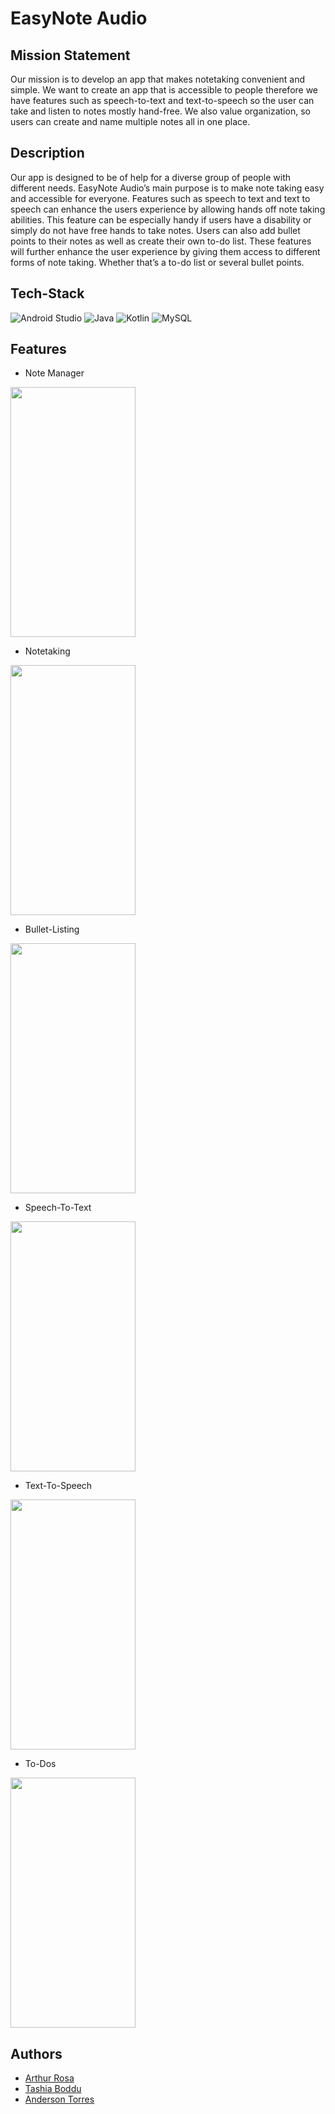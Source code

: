 
# EasyNote Audio
## Mission Statement
Our mission is to develop an app that makes notetaking convenient and simple. We want to create an app that is accessible to people therefore we have features such as speech-to-text and text-to-speech so the user can take and listen to notes mostly hand-free. We also value organization, so users can create and name multiple notes all in one place.
## Description 
Our app is designed to be of help for a diverse group of people with different needs. EasyNote Audio’s main purpose is to make note taking easy and accessible for everyone. Features such as speech to text and text to speech can enhance the users experience by allowing hands off note taking abilities. This feature can be especially handy if users have a disability or simply do not have free hands to take notes. Users can also add bullet points to their notes as well as create their own to-do list. These features will further enhance the user experience by giving them access to different forms of note taking. Whether that’s a to-do list or several bullet points. 



## Tech-Stack

![Android Studio](https://img.shields.io/badge/android%20studio-346ac1?style=for-the-badge&logo=android%20studio&logoColor=white)
![Java](https://img.shields.io/badge/java-%23ED8B00.svg?style=for-the-badge&logo=openjdk&logoColor=white)
![Kotlin](https://img.shields.io/badge/kotlin-%237F52FF.svg?style=for-the-badge&logo=kotlin&logoColor=white)
![MySQL](https://img.shields.io/badge/mysql-4479A1.svg?style=for-the-badge&logo=mysql&logoColor=white)


## Features

- Note Manager
<img align="center" width="200" height="400" src="https://github.com/And3rsonTorres/EasyNoteAudio/assets/106359275/043a947a-9051-4109-8b4c-123252c5f28e">

- Notetaking
<img align="center" width="200" height="400" src="https://github.com/And3rsonTorres/EasyNoteAudio/assets/106359275/2ab857bd-7900-4017-92db-b3bb55f08796">

- Bullet-Listing
<img align="center" width="200" height="400" src="https://github.com/And3rsonTorres/EasyNoteAudio/assets/106359275/5de6aec3-c382-4851-b322-b2ced51e245c">

- Speech-To-Text
<img align="center" width="200" height="400" src="https://github.com/And3rsonTorres/EasyNoteAudio/assets/106359275/393beb50-be50-4191-a571-078244c5b93a">

- Text-To-Speech
<img align="center" width="200" height="400" src="https://github.com/And3rsonTorres/EasyNoteAudio/assets/106359275/52716847-22fd-47b0-9b5c-86a2d80ec899">

- To-Dos
<img align="center" width="200" height="400" src="https://github.com/And3rsonTorres/EasyNoteAudio/assets/106359275/a11418b5-0fa3-4830-aaf8-556729df6813">



## Authors

 - [Arthur Rosa](https://github.com/ArthurRosa01898431)
 - [Tashia Boddu](https://github.com/Tashia0705)
 - [Anderson Torres](https://github/And3rsonTorres)
